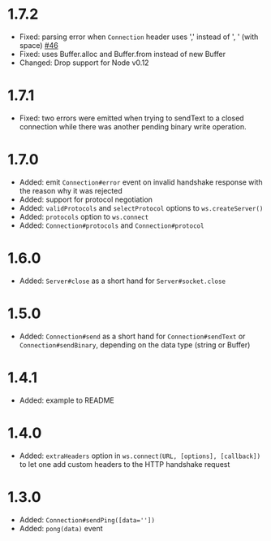 # 1.7.2

- Fixed: parsing error when `Connection` header uses ',' instead of ', ' (with space) [#46](https://github.com/sitegui/nodejs-websocket/pull/46)
- Fixed: uses Buffer.alloc and Buffer.from instead of new Buffer
- Changed: Drop support for Node v0.12

# 1.7.1

- Fixed: two errors were emitted when trying to sendText to a closed connection while there was another pending binary write operation.

# 1.7.0

- Added: emit `Connection#error` event on invalid handshake response with the reason why it was rejected
- Added: support for protocol negotiation
- Added: `validProtocols` and `selectProtocol` options to `ws.createServer()`
- Added: `protocols` option to `ws.connect`
- Added: `Connection#protocols` and `Connection#protocol`

# 1.6.0

- Added: `Server#close` as a short hand for `Server#socket.close`

# 1.5.0

- Added: `Connection#send` as a short hand for `Connection#sendText` or `Connection#sendBinary`, depending on the data type (string or Buffer)

# 1.4.1

- Added: example to README

# 1.4.0

- Added: `extraHeaders` option in `ws.connect(URL, [options], [callback])` to let one add custom headers to the HTTP handshake request

# 1.3.0

- Added: `Connection#sendPing([data=''])`
- Added: `pong(data)` event
